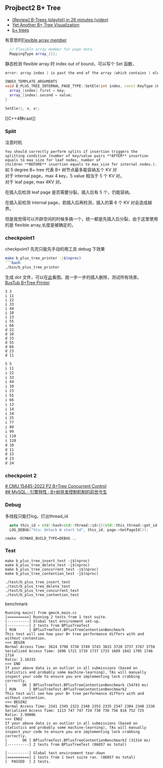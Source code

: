 ## Projbect2 B+ Tree

- [[Review] B-Trees (playlist) in 26 minutes (video)](https://www.youtube.com/playlist?list=PL9xmBV_5YoZNFPPv98DjTdD9X6UI9KMHz)
- [Yet Another B+ Tree Visualization](https://github.com/roy2220/bptree)
- [b+ trees](https://www.cs.usfca.edu/~galles/visualization/BPlusTree.html)

有意思的[Flexible array member](https://en.wikipedia.org/wiki/Flexible_array_member)

```c++
  // Flexible array member for page data.
  MappingType array_[1];
```

静态检测 flexible array 时 index out of bound，可以写个 Set 函数，

```c++
error: array index 1 is past the end of the array (which contains 1 element) [clang-diagnostic-array-bounds,-warnings-as-errors] array_[1].first = new_key;

INDEX_TEMPLATE_ARGUMENTS
void B_PLUS_TREE_INTERNAL_PAGE_TYPE::SetEle(int index, const KeyType &key, const ValueType &value) {
  array_[index].first = key;
  array_[index].second = value;
}

SetEle(1, x, x);
```

[[C++4种cast]]

### Split

注意时机

`You should correctly perform splits if insertion triggers the splitting condition (number of key/value pairs **AFTER** insertion equals to max_size for leaf nodes, number of children **BEFORE** insertion equals to max_size for internal nodes.).`  
如 5 degree B+ tree 代表 B+ 树节点最多能容纳五个 KV 对  
对于 internal page，max 4 key，5 value 相当于 5 个 KV 对。  
对于 leaf page, max 4KV 对。

在插入后检测 leaf page 是否需要分裂，插入后有 5 个，仍能容纳。

在插入前检测 internal page，若插入后再检测，插入的第 6 个 KV 对会造成越界。

但是我觉得可以开辟空间的时候多搞一个，统一都是先插入后分裂，由于这里使用的是 flexible array,长度是被确定的，

### checkpoint1

checkpoint1 先完只能先手动的用工具 debug 下效果

````sh
make b_plus_tree_printer -j$(nproc)
```bash
./bin/b_plus_tree_printer
````

生成 dot 文件，可以在[此](https://dreampuf.github.io/GraphvizOnline)看图。就一步一步的插入删除，测试所有场景。  
[BusTub B+Tree Printer](https://15445.courses.cs.cmu.edu/fall2022/bpt-printer/)

```
3 3
i 11
i 22
i 33
i 44
i 10
i 23
i 55
i 66
d 22
d 10
d 33
d 55
d 66
d 23
d 11
```

```sh
5 5
i 11
i 22
i 33
i 44
i 10
i 23
i 55
i 66
i 13
i 14
i 24
i 25
i 77
i 88
i 99
i 110
i 120
d 10
d 11
d 13
d 23
d 24
```
### checkpoint 2

[# CMU 15445-2022 P2 B+Tree Concurrent Control](https://zhuanlan.zhihu.com/p/593214033)  
[## MySQL · 引擎特性 · B+树并发控制机制的前世今生](http://mysql.taobao.org/monthly/2018/09/01/)

### Debug

多线程只能打log，打出thread_id

```c++
  auto this_id = std::hash<std::thread::id>{}(std::this_thread::get_id());
  LOG_DEBUG("%lu: Unlock W start %d", this_id, page->GetPageId());
```

```
cmake -DCMAKE_BUILD_TYPE=DEBUG ..

```

### Test

```
make b_plus_tree_insert_test -j$(nproc)
make b_plus_tree_delete_test -j$(nproc)
make b_plus_tree_concurrent_test -j$(nproc)
make b_plus_tree_contention_test -j$(nproc)

./test/b_plus_tree_insert_test 
./test/b_plus_tree_delete_test
./test/b_plus_tree_concurrent_test
./test/b_plus_tree_contention_test
```

benchmark

```
Running main() from gmock_main.cc
[==========] Running 2 tests from 1 test suite.
[----------] Global test environment set-up.
[----------] 2 tests from BPlusTreeTest
[ RUN      ] BPlusTreeTest.BPlusTreeContentionBenchmark
This test will see how your B+ tree performance differs with and without contention.
<<< BEGIN
Normal Access Time: 3624 3798 3738 3749 3743 3815 3720 3737 3747 3759 
Serialized Access Time: 1696 1721 1719 1737 1733 1689 1842 1705 1746 1714 
Ratio: 2.16333
>>> END
If your above data is an outlier in all submissions (based on statistics and probably some machine-learning), TAs will manually inspect your code to ensure you are implementing lock crabbing correctly.
[       OK ] BPlusTreeTest.BPlusTreeContentionBenchmark (54743 ms)
[ RUN      ] BPlusTreeTest.BPlusTreeContentionBenchmark2
This test will see how your B+ tree performance differs with and without contention.
<<< BEGIN2
Normal Access Time: 2341 2345 2323 2348 2353 2335 2347 2384 2348 2336 
Serialized Access Time: 1113 747 747 724 730 736 756 816 752 725 
Ratio: 2.99006
>>> END2
If your above data is an outlier in all submissions (based on statistics and probably some machine-learning), TAs will manually inspect your code to ensure you are implementing lock crabbing correctly.
[       OK ] BPlusTreeTest.BPlusTreeContentionBenchmark2 (31314 ms)
[----------] 2 tests from BPlusTreeTest (86057 ms total)

[----------] Global test environment tear-down
[==========] 2 tests from 1 test suite ran. (86057 ms total)
[  PASSED  ] 2 tests.
```
